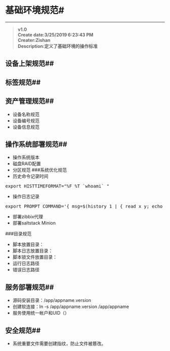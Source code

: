 # 基础环境规范#
***
>**v1.0**<br>
>**Create date:3/25/2019 6:23:43 PM**<br> 
>**Creater:Zishan**<br>
>**Description:定义了基础环境的操作标准**

## 设备上架规范##

## 标签规范##

## 资产管理规范##

- 设备名称规范
- 设备编号规范
- 设备信息规范

## 操作系统部署规范##

- 操作系统版本
- 磁盘RAID配置
- 分区规范
###系统优化规范
- 历史命令记录时间
<pre>
export HISTTIMEFORMAT="%F %T `whoami` "
</pre>
- 操作日志记录
<pre>
export PROMPT_COMMAND='{ msg=$(history 1 | { read x y; echo $y; });logger "[euid=$(whoami)]":$(who am i):[`pwd`]" $msg"; }'
</pre>
- 部署zibbix代理
- 部署saltstack Minion

###目录规范

- 脚本放置目录：
- 脚本日志放置目录：
- 脚本锁文件放置目录：
- 运行日志路径
- 错误日志路径

## 服务部署规范##

- 源码安装目录：/app/appname.version
- 创建软连接：ln -s /app/appname.version /app/appname
- 服务使用统一帐户和UID（）

## 安全规范##
- 系统重要文件需要创建指纹，防止文件被篡改。